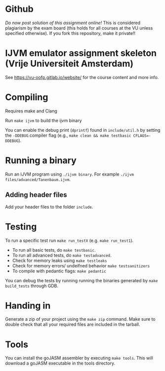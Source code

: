 # Github

*Do now post solution of this assignment online!* This is considered plagiarism
by the exam board (this holds for all courses at the VU unless specified otherwise). If you fork this repository, make it private!!

# IJVM emulator assignment skeleton (Vrije Universiteit Amsterdam)
See https://vu-oofp.gitlab.io/website/ for the course content and more info.

# Compiling
Requires make and Clang

Run `make ijvm` to build the ijvm binary

You can enable the debug print (`dprintf`) found in `include/util.h` by
setting the `-DDEBUG` compiler flag (e.g., `make clean && make testbasic CFLAGS=-DDEBUG`).

# Running a binary
Run an IJVM program using `./ijvm binary`. For example `./ijvm files/advanced/Tanenbaum.ijvm`.

## Adding header files
Add your header files to the folder `include`.

# Testing
To run a specific test run `make run_testX` (e.g. `make run_test1`).

* To run all basic tests, do `make testbasic`.
* To run all advanced tests, do `make testadvanced`.
* Check for memory leaks using `make testleaks`
* Check for memory errors/ undeifned behavior `make testsanitizers` 
* To compile with pedantic flags: `make pedantic`

You can debug the tests by running running the binaries generated by
`make build_tests` through GDB.

# Handing in
Generate a zip of your project using the `make zip` command.
Make sure to double check that all your required files are included in the tarball.

# Tools
You can install the goJASM assembler by executing `make tools`. This will
download a goJASM executable in the tools directory.





